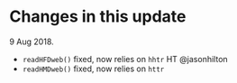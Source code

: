 # Changes in this update
9 Aug 2018.  

*  `readHFDweb()` fixed, now relies on `hhtr` HT @jasonhilton
*  `readHMDweb()` fixed, now relies on `httr`




